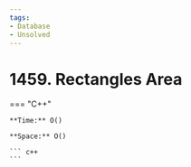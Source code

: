 ```yaml
---
tags:
- Database
- Unsolved
---
```



# 1459. Rectangles Area

=== "C++"

    **Time:** O()

    **Space:** O()

    ``` c++
    ```